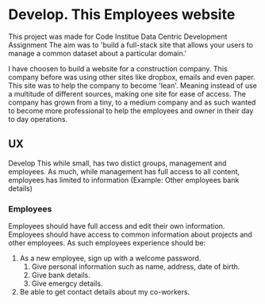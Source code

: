 # Develop. This Employees website #

This project was made for Code Institue Data Centric Development Assignment
The aim was to 'build a full-stack site that allows your users to manage a common dataset about a particular domain.'

I have choosen to build a website for a construction company. This company before was using other sites like dropbox, emails and even paper. This site was to help the company to become 'lean'. Meaning instead of use a multitude of different sources, making one site for ease of access.
The company has grown from a tiny, to a medium company and as such wanted to become more professional to help the employees and owner in their day to day operations.

## UX ##
Develop This while small, has two distict groups, management and employees. As much, while management has full access to all content, employees has limited to information (Example: Other employees bank details)

### Employees ###
Employees should have full access and edit their own information. Employees should have access to common information about projects and other employees.
As such employees experience should be:
1. As a new employee, sign up with a welcome password.
    1. Give personal information such as name, address, date of birth.
    1. Give bank details.
    1. Give emergcy details.
1. Be able to get contact details about my co-workers.    














<!-- login from flask doc    
https://flask-login.readthedocs.io/en/latest/ -->